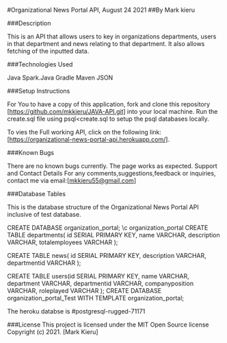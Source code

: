 #Organizational News Portal API, August 24 2021 
##By Mark kieru

###Description

This is an API that allows users to key in organizations departments, users in that department and news relating to that department.
It also allows fetching of the inputted data.

###Technologies Used

Java Spark.Java Gradle Maven
JSON

###Setup Instructions

For You to have a copy of this application, fork and clone this repository [https://github.com/mkkieru/JAVA-API.git] into your local machine.
Run the create.sql file using psql<create.sql to setup the psql databases locally.

To vies the Full working API, click on the following link: [https://organizational-news-portal-api.herokuapp.com/].

###Known Bugs

There are no known bugs currently. The page works as expected. 
Support and Contact Details For any comments,suggestions,feedback or inquiries, contact me via email:[mkkieru55@gmail.com]

###Database Tables

This is the database structure of the Organizational News Portal API inclusive of test database.

CREATE DATABASE organization_portal;
 \c organization_portal
CREATE TABLE departments(
    id SERIAL PRIMARY KEY,
    name VARCHAR,
    description VARCHAR,
    totalemployees VARCHAR
);

CREATE TABLE news(
    id SERIAL PRIMARY KEY,
    description VARCHAR,
    departmentid VARCHAR
);

CREATE TABLE users(id SERIAL PRIMARY KEY,
    name VARCHAR,
    department VARCHAR,
    departmentid VARCHAR,
    companyposition VARCHAR,
    roleplayed VARCHAR
);
CREATE DATABASE organization_portal_Test WITH TEMPLATE organization_portal;

The heroku databse is #postgresql-rugged-71171
 
###License 
This project is licensed under the MIT Open Source license Copyright (c) 2021. [Mark Kieru]